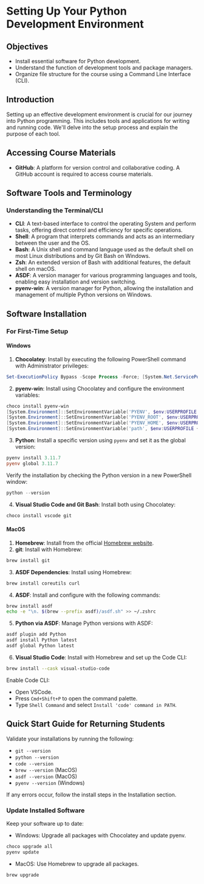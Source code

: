 # Setting Up Your Python Development Environment

## Objectives
- Install essential software for Python development.
- Understand the function of development tools and package managers.
- Organize file structure for the course using a Command Line Interface (CLI).

## Introduction
Setting up an effective development environment is crucial for our journey into Python programming. This includes tools and applications for writing and running code. We'll delve into the setup process and explain the purpose of each tool.

## Accessing Course Materials
- **GitHub**: A platform for version control and collaborative coding. A GitHub account is required to access course materials.

## Software Tools and Terminology

### Understanding the Terminal/CLI
- **CLI**: A text-based interface to control the operating System and perform tasks, offering direct control and efficiency for specific operations.
- **Shell**: A program that interprets commands and acts as an intermediary between the user and the OS.
- **Bash**: A Unix shell and command language used as the default shell on most Linux distributions and by Git Bash on Windows.
- **Zsh**: An extended version of Bash with additional features, the default shell on macOS.
- **ASDF**: A version manager for various programming languages and tools, enabling easy installation and version switching.
- **pyenv-win**: A version manager for Python, allowing the installation and management of multiple Python versions on Windows.

## Software Installation

### For First-Time Setup

#### Windows
1. **Chocolatey**: Install by executing the following PowerShell command with Administrator privileges:
```PowerShell
Set-ExecutionPolicy Bypass -Scope Process -Force; [System.Net.ServicePointManager]::SecurityProtocol = [System.Net.ServicePointManager]::SecurityProtocol -bor 3072; iex ((New-Object System.Net.WebClient).DownloadString('https://community.chocolatey.org/install.ps1'))
```
2. **pyenv-win**: Install using Chocolatey and configure the environment variables:
```PowerShell
choco install pyenv-win
[System.Environment]::SetEnvironmentVariable('PYENV', $env:USERPROFILE + "\.pyenv\pyenv-win\", "User")
[System.Environment]::SetEnvironmentVariable('PYENV_ROOT', $env:USERPROFILE + "\.pyenv\pyenv-win\", "User")
[System.Environment]::SetEnvironmentVariable('PYENV_HOME', $env:USERPROFILE + "\.pyenv\pyenv-win\", "User")
[System.Environment]::SetEnvironmentVariable('path', $env:USERPROFILE + "\.pyenv\pyenv-win\bin;" + $env:USERPROFILE + "\.pyenv\pyenv-win\shims;" + [System.Environment]::GetEnvironmentVariable('path', "User"), "User")
```
3. **Python**: Install a specific version using `pyenv` and set it as the global version:
```powershell
pyenv install 3.11.7
pyenv global 3.11.7
```
Verify the installation by checking the Python version in a new PowerShell window:
```PowerShell
python --version
```
4. **Visual Studio Code and Git Bash**: Install both using Chocolatey:
```PowerShell
choco install vscode git
```

#### MacOS
1. **Homebrew**: Install from the official [Homebrew website](https://brew.sh/).
2. **git**: Install with Homebrew:
```Bash
brew install git
```
3. **ASDF Dependencies**: Install using Homebrew:
```Bash
brew install coreutils curl
```
4. **ASDF**: Install and configure with the following commands:
```bash
brew install asdf
echo -e "\n. $(brew --prefix asdf)/asdf.sh" >> ~/.zshrc
```
5. **Python via ASDF**: Manage Python versions with ASDF:
```Bash
asdf plugin add Python
asdf install Python latest
asdf global Python latest
```
6. **Visual Studio Code**: Install with Homebrew and set up the Code CLI:
```Bash
brew install --cask visual-studio-code
```
Enable Code CLI:
- Open VSCode.
- Press `Cmd+Shift+P` to open the command palette.
- Type `Shell Command` and select `Install 'code' command in PATH`.

## Quick Start Guide for Returning Students

Validate your installations by running the following:
- `git --version`
- `python --version`
- `code --version`
- `brew --version` (MacOS)
- `asdf --version` (MacOS)
- `pyenv --version` (Windows)

If any errors occur, follow the install steps in the Installation section.

### Update Installed Software
Keep your software up to date:
- Windows: Upgrade all packages with Chocolatey and update pyenv.
```PowerShell
choco upgrade all
pyenv update
```
- MacOS: Use Homebrew to upgrade all packages.
```bash
brew upgrade
```